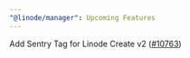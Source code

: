 ```yaml
---
"@linode/manager": Upcoming Features
---
```


Add Sentry Tag for Linode Create v2 ([#10763](https://github.com/linode/manager/pull/10763))
